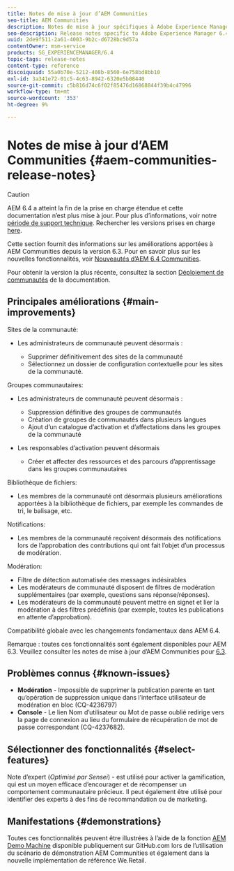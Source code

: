 ```yaml
---
title: Notes de mise à jour d’AEM Communities
seo-title: AEM Communities
description: Notes de mise à jour spécifiques à Adobe Experience Manager 6.4 Communities.
seo-description: Release notes specific to Adobe Experience Manager 6.4 Communities.
uuid: 2de9f511-2a61-4003-9b2c-d6728bc9d57a
contentOwner: msm-service
products: SG_EXPERIENCEMANAGER/6.4
topic-tags: release-notes
content-type: reference
discoiquuid: 55a0b70e-5212-408b-8560-6e758bd8bb10
exl-id: 3a341e72-01c5-4c63-8942-6320e5b08440
source-git-commit: c5b816d74c6f02f85476d16868844f39b4c47996
workflow-type: tm+mt
source-wordcount: '353'
ht-degree: 9%

---
```


# Notes de mise à jour d’AEM Communities {#aem-communities-release-notes}

>[!CAUTION]
>
>AEM 6.4 a atteint la fin de la prise en charge étendue et cette documentation n’est plus mise à jour. Pour plus d’informations, voir notre [période de support technique](https://helpx.adobe.com/fr/support/programs/eol-matrix.html). Rechercher les versions prises en charge [here](https://experienceleague.adobe.com/docs/?lang=fr).

Cette section fournit des informations sur les améliorations apportées à AEM Communities depuis la version 6.3. Pour en savoir plus sur les nouvelles fonctionnalités, voir [Nouveautés d’AEM 6.4 Communities](/help/communities/whats-new-aem-communities.md).

Pour obtenir la version la plus récente, consultez la section [Déploiement de communautés](/help/communities/deploy-communities.md#latest-releases) de la documentation.

## Principales améliorations {#main-improvements}

Sites de la communauté:

* Les administrateurs de communauté peuvent désormais :

   * Supprimer définitivement des sites de la communauté
   * Sélectionnez un dossier de configuration contextuelle pour les sites de la communauté.

Groupes communautaires:

* Les administrateurs de communauté peuvent désormais :

   * Suppression définitive des groupes de communautés
   * Création de groupes de communautés dans plusieurs langues
   * Ajout d’un catalogue d’activation et d’affectations dans les groupes de la communauté

* Les responsables d’activation peuvent désormais

   * Créer et affecter des ressources et des parcours d’apprentissage dans les groupes communautaires

Bibliothèque de fichiers:

* Les membres de la communauté ont désormais plusieurs améliorations apportées à la bibliothèque de fichiers, par exemple les commandes de tri, le balisage, etc.

Notifications:

* Les membres de la communauté reçoivent désormais des notifications lors de l’approbation des contributions qui ont fait l’objet d’un processus de modération.

Modération:

* Filtre de détection automatisée des messages indésirables
* Les modérateurs de communauté disposent de filtres de modération supplémentaires (par exemple, questions sans réponse/réponses).
* Les modérateurs de la communauté peuvent mettre en signet et lier la modération à des filtres prédéfinis (par exemple, toutes les publications en attente d’approbation).

Compatibilité globale avec les changements fondamentaux dans AEM 6.4.

Remarque : toutes ces fonctionnalités sont également disponibles pour AEM 6.3. Veuillez consulter les notes de mise à jour d’AEM Communities pour [6.3](https://helpx.adobe.com/fr/experience-manager/6-3/release-notes.html).

## Problèmes connus {#known-issues}

* **Modération** - Impossible de supprimer la publication parente en tant qu’opération de suppression unique dans l’interface utilisateur de modération en bloc (CQ-4236797)
* **Console** - Le lien Nom d’utilisateur ou Mot de passe oublié redirige vers la page de connexion au lieu du formulaire de récupération de mot de passe correspondant (CQ-4237682).

## Sélectionner des fonctionnalités {#select-features}

Note d’expert (*Optimisé par Sensei*) - est utilisé pour activer la gamification, qui est un moyen efficace d’encourager et de récompenser un comportement communautaire précieux. Il peut également être utilisé pour identifier des experts à des fins de recommandation ou de marketing.

## Manifestations {#demonstrations}

Toutes ces fonctionnalités peuvent être illustrées à l’aide de la fonction [AEM Demo Machine](https://github.com/Adobe-Marketing-Cloud/aem-demo-machine/wiki) disponible publiquement sur GitHub.com lors de l’utilisation du scénario de démonstration AEM Communities et également dans la nouvelle implémentation de référence We.Retail.
